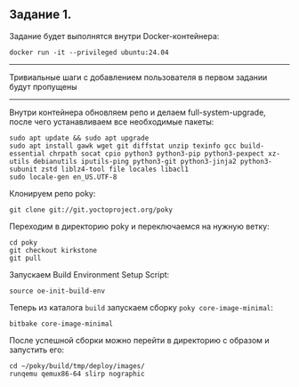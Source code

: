 ## Задание 1.

Задание будет выполнятся внутри Docker-контейнера:

```
docker run -it --privileged ubuntu:24.04
```

***
Тривиальные шаги с добавлением пользователя в первом задании будут пропущены
***

Внутри контейнера обновляем репо и делаем full-system-upgrade, после чего устанавливаем все необходимые пакеты:

```
sudo apt update && sudo apt upgrade
sudo apt install gawk wget git diffstat unzip texinfo gcc build-essential chrpath socat cpio python3 python3-pip python3-pexpect xz-utils debianutils iputils-ping python3-git python3-jinja2 python3-subunit zstd liblz4-tool file locales libacl1
sudo locale-gen en_US.UTF-8
```

Клонируем репо poky:

```
git clone git://git.yoctoproject.org/poky
```

Переходим в директорию poky и переключаемся на нужную ветку:

```
cd poky
git checkout kirkstone
git pull
```

Запускаем Build Environment Setup Script:

```
source oe-init-build-env
```

Теперь из каталога `build` запускаем сборку `poky core-image-minimal`:

```
bitbake core-image-minimal
```

После успешной сборки можно перейти в директорию с образом и запустить его:

```
cd ~/poky/build/tmp/deploy/images/
runqemu qemux86-64 slirp nographic
```
